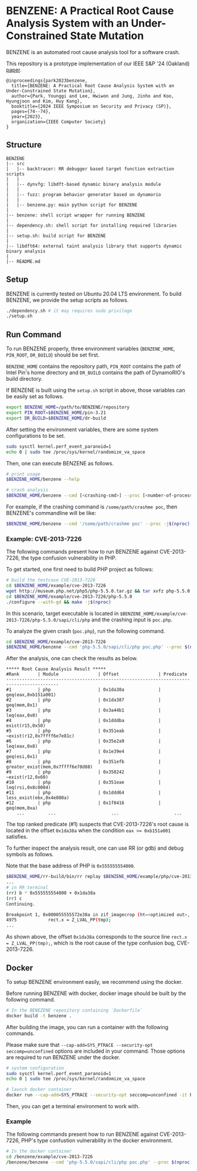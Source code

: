 # BENZENE: A Practical Root Cause Analysis System with an Under-Constrained State Mutation

BENZENE is an automated root cause analysis tool for a software crash.

This repository is a prototype implementation of our IEEE S&P '24 (Oakland) [paper](https://sp2024.ieee-security.org/accepted-papers.html).

```
@inproceedings{park2023benzene,
  title={BENZENE: A Practical Root Cause Analysis System with an Under-Constrained State Mutation},
  author={Park, Younggi and Lee, Hwiwon and Jung, Jinho and Koo, Hyungjoon and Kim, Huy Kang},
  booktitle={2024 IEEE Symposium on Security and Privacy (SP)},
  pages={74--74},
  year={2023},
  organization={IEEE Computer Society}
}
```


## Structure

```
BENZENE
|-- src
|   |-- backtracer: RR debugger based target function extraction scripts
|   |
|   |-- dynvfg: libdft-based dynamic binary analysis module
|   |
|   |-- fuzz: program behavior generator based on dynamorio
|   |
|   |-- benzene.py: main python script for BENZENE
|
|-- benzene: shell script wrapper for running BENZENE
|
|-- dependency.sh: shell script for installing required libraries
|
|-- setup.sh: build script for BENZENE
|
|-- libdft64: external taint analysis library that supports dynamic binary analysis
|
|-- README.md
```

## Setup

BENZENE is currently tested on Ubuntu 20.04 LTS environment.
To build BENZENE, we provide the setup scripts as follows.

```sh
./dependency.sh # it may requires sudo privilege
./setup.sh
```


## Run Command

To run BENZENE properly, three environment variables (`BENZENE_HOME`, `PIN_ROOT`, `DR_BUILD`) should be set first.

`BENZENE_HOME` contains the repository path, `PIN_ROOT` contains the path of Intel Pin's home directory and `DR_BUILD` contains the path of DynamoRIO's build directory.

If BENZENE is built using the `setup.sh` script in above, those variables can be easily set as follows.

```sh
export BENZENE_HOME=/path/to/BENZENE/repository
export PIN_ROOT=$BENZENE_HOME/pin-3.21
export DR_BUILD=$BENZENE_HOME/dr-build
```

After setting the environment variables, there are some system configurations to be set.

```sh
sudo sysctl kernel.perf_event_paranoid=1
echo 0 | sudo tee /proc/sys/kernel/randomize_va_space
```

Then, one can execute BENZENE as follows.

```sh
# print usage
$BENZENE_HOME/benzene --help

# crash analysis
$BENZENE_HOME/benzene --cmd [<crashing-cmd>] --proc [<number-of-process>]
```

For example, if the crashing command is `/some/path/crashme poc`, then BENZENE's commandline will be like:

```sh
$BENZENE_HOME/benzene --cmd '/some/path/crashme poc' --proc -j$(nproc)
```

### Example: CVE-2013-7226

The following commands present how to run BENZENE against CVE-2013-7226, the type confusion vulnerability in PHP.

To get started, one first need to build PHP project as follows:

```sh
# build the testcase CVE-2013-7226
cd $BENZENE_HOME/example/cve-2013-7226
wget http://museum.php.net/php5/php-5.5.0.tar.gz && tar xvfz php-5.5.0.tar.gz
cd $BENZENE_HOME/example/cve-2013-7226/php-5.5.0
./configure --with-gd && make -j$(nproc)
```

In this scenario, target executable is located in `$BENZENE_HOME/example/cve-2013-7226/php-5.5.0/sapi/cli/php` and the crashing input is `poc.php`.

To analyze the given crash (`poc.php`), run the following command.

```sh
cd $BENZENE_HOME/example/cve-2013-7226
$BENZENE_HOME/benzene --cmd 'php-5.5.0/sapi/cli/php poc.php' --proc $(nproc)
```

After the analysis, one can check the results as below.

```
***** Root Cause Analysis Result *****
#Rank       | Module               | Offset               | Predicate           
------------------------------------------------------------------------------------------
#1          | php                  | 0x1da38a             | geq(eax,0xb151a001) 
#2          | php                  | 0x1da387             | geq(mem,0x1)        
#3          | php                  | 0x3a44b1             | leq(eax,0x0)        
#4          | php                  | 0x1dddba             | exist(r15,0x50)     
#5          | php                  | 0x351eab             | ~exist(r12,0x7ffff6e7e81c)
#6          | php                  | 0x35e2a9             | leq(eax,0x8)        
#7          | php                  | 0x1e39e4             | geq(esi,0x1)        
#8          | php                  | 0x351efb             | greater_exist(mem,0x7ffff6e78d88)
#9          | php                  | 0x350242             | ~exist(r12,0x60)    
#10         | php                  | 0x351eae             | leq(rsi,0x8c0004)   
#11         | php                  | 0x1ddd64             | less_exist(ebx,0x4e080a)
#12         | php                  | 0x1f0416             | geq(mem,0xa)        
    ...         ...                     ...                     ...
```

The top ranked predicate (#1) suspects that CVE-2013-7226's root cause is located in the offset `0x1da38a` when the condition `eax >= 0xb151a001` satisfies.

To further inspect the analysis result, one can use RR (or gdb) and debug symbols as follows.

Note that the base address of PHP is `0x555555554000`.

```sh
$BENZENE_HOME/rr-build/bin/rr replay $BENZENE_HOME/example/php/cve-2013-7226/benzene.out/rr-trace
...
# in RR terminal
(rr) b * 0x555555554000 + 0x1da38a
(rr) c
Continuing.

Breakpoint 1, 0x000055555572e38a in zif_imagecrop (ht=<optimized out>, return_value=0x7ffff5b245f0, return_value_ptr=<optimized out>, this_ptr=<optimized out>, return_value_used=<optimized out>) at /home/user/work/Benzene/eval/php/cve-2013-7226/php-5.5.0/ext/gd/gd.c:4975
4975			rect.x = Z_LVAL_PP(tmp);
...
```

As shown above, the offset `0x1da38a` corresponds to the source line `rect.x = Z_LVAL_PP(tmp);`, which is the root cause of the type confusion bug, CVE-2013-7226.


## Docker

To setup BENZENE environment easily, we recommend using the docker.

Before running BENZENE with docker, docker image should be built by the following command.

```sh
# In the BENEZENE repository containing `Dockerfile`
docker build -t benzene .
```

After building the image, you can run a container with the following commands.

Please make sure that `--cap-add=SYS_PTRACE --security-opt seccomp=unconfined` options are included in your command.
Those options are required to run BENZENE under the docker.

```sh
# system configuration
sudo sysctl kernel.perf_event_paranoid=1
echo 0 | sudo tee /proc/sys/kernel/randomize_va_space

# launch docker container
docker run --cap-add=SYS_PTRACE --security-opt seccomp=unconfined -it benzene:latest
```

Then, you can get a terminal environment to work with.

### Example

The following commands present how to run BENZENE against CVE-2013-7226, PHP's type confustion vulnerability in the docker environment.

```sh
# In the docker container
cd /benzene/example/cve-2013-7226
/benzene/benzene --cmd 'php-5.5.0/sapi/cli/php poc.php' --proc $(nproc)
```


